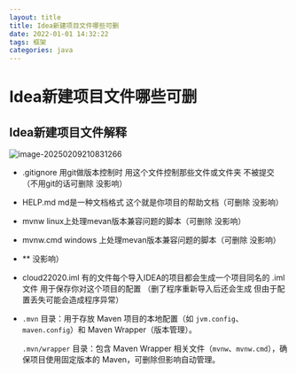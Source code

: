 ```yaml
---
layout: title
title: Idea新建项目文件哪些可删
date: 2022-01-01 14:32:22
tags: 框架
categories: java
---
```


# Idea新建项目文件哪些可删

<!-- more -->

## Idea新建项目文件解释

![image-20250209210831266](C:\Users\JIA\AppData\Roaming\Typora\typora-user-images\image-20250209210831266.png)

- .gitignore 用git做版本控制时 用这个文件控制那些文件或文件夹 不被提交（不用git的话可删除 没影响）

- HELP.md md是一种文档格式 这个就是你项目的帮助文档（可删除 没影响）

- mvnw linux上处理mevan版本兼容问题的脚本（可删除 没影响）

- mvnw.cmd windows 上处理mevan版本兼容问题的脚本（可删除 没影响）

- ** 没影响）

- cloud22020.iml 有的文件每个导入IDEA的项目都会生成一个项目同名的 .iml文件 用于保存你对这个项目的配置 （删了程序重新导入后还会生成 但由于配置丢失可能会造成程序异常）

- `.mvn` 目录：用于存放 Maven 项目的本地配置（如 `jvm.config`、`maven.config`）和 Maven Wrapper（版本管理）。

  `.mvn/wrapper` 目录：包含 Maven Wrapper 相关文件（`mvnw`、`mvnw.cmd`），确保项目使用固定版本的 Maven，可删除但影响自动管理。

